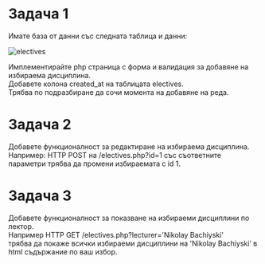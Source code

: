 # Задача 1

Имате база от данни със следната таблица и данни:

![electives](https://cloud.githubusercontent.com/assets/8988578/20097548/a7a15ed6-a5b7-11e6-941d-e6b6f0919de6.png)

Имплементирайте php страница с форма и валидация за добавяне на избираема дисциплина. <br>
Добавете колона created_at на таблицата electives. <br>
Трябва по подразбиране да сочи момента на добавяне на реда.

# Задача 2

Добавете функционалност за редактиране на избираема дисциплина. <br>
Например: HTTP POST на /electives.php?id=1 със съответните параметри трябва да промени избираемата с id 1.

# Задача 3

Добавете функционалност за показване на избираеми дисциплини по лектор. <br>
Например HTTP GET /electives.php?lecturer='Nikolay Bachiyski' <br> 
трябва да покаже всички избираеми дисциплини на 'Nikolay Bachiyski‘ в html съдържание по ваш избор.
